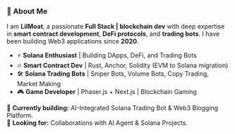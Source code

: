 ### 👋 **About Me**
I am **LilMoat**, a passionate **Full Stack | blockchain dev** with deep expertise in **smart contract development**, **DeFi protocols**, and **trading bots**. I have been building Web3 applications since **2020**.
- ⚡ **Solana Enthusiast** | Building DApps, DeFi, and Trading Bots  
- 🔥 **Smart Contract Dev** | Rust, Anchor, Solidity (EVM to Solana migration)  
- 🛠 **Solana Trading Bots** | Sniper Bots, Volume Bots, Copy Trading, Market Making  
- 🎮 **Game Developer** | Phaser.js + Next.js | Blockchain Gaming  

🔹 **Currently building:** AI-Integrated Solana Trading Bot & Web3 Blogging Platform.  
🔹 **Looking for:** Collaborations with AI Agent & Solana Projects.  
